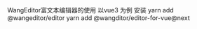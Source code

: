 WangEditor富文本编辑器的使用
以vue3 为例
安装
yarn add @wangeditor/editor
yarn add @wangditor/editor-for-vue@next
